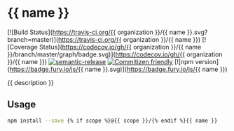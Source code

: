 # {{ name }}

[![Build Status](https://travis-ci.org/{{ organization }}/{{ name }}.svg?branch=master)](https://travis-ci.org/{{ organization }}/{{ name }})
[![Coverage Status](https://codecov.io/gh/{{ organization }}/{{ name }}/branch/master/graph/badge.svg)](https://codecov.io/gh/{{ organization }}/{{ name }})
[![semantic-release](https://img.shields.io/badge/%20%20%F0%9F%93%A6%F0%9F%9A%80-semantic--release-e10079.svg)](https://github.com/semantic-release/semantic-release)
[![Commitizen friendly](https://img.shields.io/badge/commitizen-friendly-brightgreen.svg)](http://commitizen.github.io/cz-cli/)
[![npm version](https://badge.fury.io/js/{{ name }}.svg)](https://badge.fury.io/js/{{ name }})

{{ description }}

## Usage

```sh
npm install --save {% if scope %}@{{ scope }}/{% endif %}{{ name }}
```

